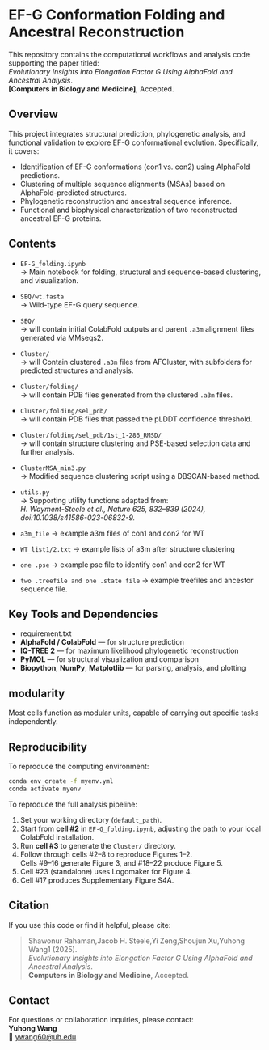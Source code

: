 # EF-G Conformation Folding and Ancestral Reconstruction

This repository contains the computational workflows and analysis code supporting the paper titled:  
*Evolutionary Insights into Elongation Factor G Using AlphaFold and Ancestral Analysis*.  
**[Computers in Biology and Medicine]**, Accepted.

## Overview

This project integrates structural prediction, phylogenetic analysis, and functional validation to explore EF-G conformational evolution. Specifically, it covers:

- Identification of EF-G conformations (con1 vs. con2) using AlphaFold predictions.
- Clustering of multiple sequence alignments (MSAs) based on AlphaFold-predicted structures.
- Phylogenetic reconstruction and ancestral sequence inference.
- Functional and biophysical characterization of two reconstructed ancestral EF-G proteins.

## Contents

- `EF-G_folding.ipynb`  
  → Main notebook for folding, structural and sequence-based clustering, and visualization.

- `SEQ/wt.fasta`  
  → Wild-type EF-G query sequence.

- `SEQ/`  
  → will contain initial ColabFold outputs and parent `.a3m` alignment files generated via MMseqs2.

- `Cluster/`  
  → will Contain clustered `.a3m` files from AFCluster, with subfolders for predicted structures and analysis.

- `Cluster/folding/`  
  → will contain PDB files generated from the clustered `.a3m` files.

- `Cluster/folding/sel_pdb/`  
  → will contain PDB files that passed the pLDDT confidence threshold.

- `Cluster/folding/sel_pdb/1st_1-286_RMSD/`  
  → will contain structure clustering and PSE-based selection data and further analysis.

- `ClusterMSA_min3.py`  
  → Modified sequence clustering script using a DBSCAN-based method.

- `utils.py`  
  → Supporting utility functions adapted from:  
    *H. Wayment-Steele et al., Nature 625, 832–839 (2024), doi:10.1038/s41586-023-06832-9.*
- `a3m_file`
	→ example a3m files of con1 and con2 for WT
- `WT_list1/2.txt`
	→ example lists of a3m after structure clustering
- `one .pse`
	→ example pse file to identify con1 and con2 for WT
- `two .treefile and one .state file`
	→ example treefiles and ancestor sequence file.

## Key Tools and Dependencies
- requirement.txt
- **AlphaFold / ColabFold** — for structure prediction  
- **IQ-TREE 2** — for maximum likelihood phylogenetic reconstruction  
- **PyMOL** — for structural visualization and comparison  
- **Biopython**, **NumPy**, **Matplotlib** — for parsing, analysis, and plotting

## modularity
Most cells function as modular units, capable of carrying out specific tasks independently. 

## Reproducibility
To reproduce the computing environment:
```bash
conda env create -f myenv.yml
conda activate myenv  
```
To reproduce the full analysis pipeline:

1. Set your working directory (`default_path`).
2. Start from **cell #2** in `EF-G_folding.ipynb`, adjusting the path to your local ColabFold installation.
3. Run **cell #3** to generate the `Cluster/` directory.
4. Follow through cells #2–8 to reproduce Figures 1–2.  
   Cells #9–16 generate Figure 3, and #18–22 produce Figure 5.  
5. Cell #23 (standalone) uses Logomaker for Figure 4.  
6. Cell #17 produces Supplementary Figure S4A.

## Citation

If you use this code or find it helpful, please cite:

> Shawonur Rahaman,Jacob H. Steele,Yi Zeng,Shoujun Xu,Yuhong Wang1 (2025).  
> *Evolutionary Insights into Elongation Factor G Using AlphaFold and Ancestral Analysis*.  
> **Computers in Biology and Medicine**, Accepted.

## Contact

For questions or collaboration inquiries, please contact:  
**Yuhong Wang**  
📧 ywang60@uh.edu

